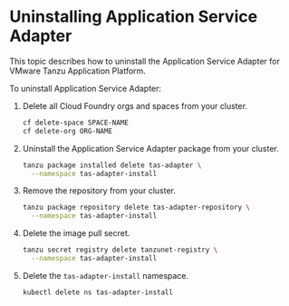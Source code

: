 # Uninstalling Application Service Adapter

This topic describes how to uninstall the Application Service Adapter for VMware Tanzu Application Platform.

To uninstall Application Service Adapter:

1. Delete all Cloud Foundry orgs and spaces from your cluster.

    ```bash
    cf delete-space SPACE-NAME
    cf delete-org ORG-NAME
    ```

1. Uninstall the Application Service Adapter package from your cluster.

    ```bash
    tanzu package installed delete tas-adapter \
      --namespace tas-adapter-install
    ```

1. Remove the repository from your cluster.

    ```bash
    tanzu package repository delete tas-adapter-repository \
      --namespace tas-adapter-install
    ```

1. Delete the image pull secret.

    ```bash
    tanzu secret registry delete tanzunet-registry \
      --namespace tas-adapter-install
    ```

1. Delete the `tas-adapter-install` namespace.

    ```bash
    kubectl delete ns tas-adapter-install
    ```
